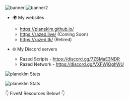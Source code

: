 ![banner](https://github.com/planeklm/planeklm/assets/91488137/a206fb3d-013f-4f2f-b734-0ad4a80c944b)
![banner2](https://github.com/planeklm/planeklm/assets/91488137/15c6040e-0d33-469a-a19c-e57632873de1)

-  🌍 My websites
    * https://planeklm.github.io/
    * https://razed.live/ (Coming Soon)
    * https://razed.tk/ (Retired)

-  🌐 My Discord servers
    * Razed Scripts - https://discord.gg/7ZSMaE3NDR
    * Razed Network - https://discord.gg/VXFWjQghWU
    
![planeklm Stats](https://github-readme-stats.vercel.app/api?username=planeklm&bg_color=0D1016&text_color=ffffff&title_color=ff9472&hide_border=true)

![planeklm Stats](https://github-readme-stats.vercel.app/api/top-langs?username=planeklm&show_icons=true&locale=en&layout=compact&title_color=ff9472&bg_color=0D1016&text_color=ffffff&hide_border=true)

<!---
planeklm/planeklm is a ✨ special ✨ repository because its `README.md` (this file) appears on your GitHub profile.
You can click the Preview link to take a look at your changes.
--->

👇 FiveM Resources Below! 👇
